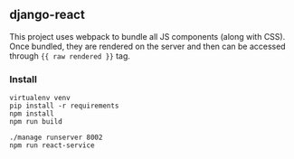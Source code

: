 ## django-react

This project uses webpack to bundle all JS components (along with CSS). Once bundled, they are rendered on the server and then can be accessed through ```{{ raw rendered }}``` tag.

### Install

```
virtualenv venv
pip install -r requirements
npm install
npm run build

./manage runserver 8002
npm run react-service
```
